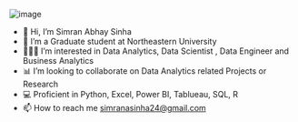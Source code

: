 ![image](https://github.com/user-attachments/assets/6b5dafd2-2579-467c-8b0a-af09c94cd7e5)

- 👋 Hi, I’m Simran Abhay Sinha
- 🏫 I’m a Graduate student at Northeastern University 
- 👩🏻‍💼 I’m interested in Data Analytics, Data Scientist , Data Engineer and Business Analytics
- 📊 I’m looking to collaborate on Data Analytics related Projects or Research
- 💻 Proficient in Python, Excel,  Power BI, Tablueau, SQL, R 
- 📫 How to reach me simranasinha24@gmail.com


<!---
SimranaSinha/SimranaSinha is a ✨ special ✨ repository because its `README.md` (this file) appears on your GitHub profile.
You can click the Preview link to take a look at your changes.
--->
